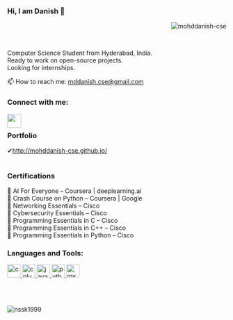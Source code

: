 ### Hi, I am Danish 👋
<p align="right"> <img src="https://komarev.com/ghpvc/?username=mohddanish-cse" alt="mohddanish-cse" /> </p><br/>

Computer Science Student from Hyderabad, India.<br/>
Ready to work on open-source projects.<br/>
Looking for internships.<br/>

<!--
**mohddanish-cse/mohddanish-cse** is a ✨ _special_ ✨ repository because its `README.md` (this file) appears on your GitHub profile.
Here are some ideas to get you started:

- 🔭 I’m currently working on ...
- 🌱 I’m currently learning ...
- 👯 I’m looking to collaborate on ...
- 🤔 I’m looking for help with ...
- 💬 Ask me about ...
- 📫 How to reach me: ...
- 😄 Pronouns: ...
- ⚡ Fun fact: ...
-->
📫 How to reach me: mddanish.cse@gmail.com


### Connect with me:
[<img align="left"  width="32px" src="https://cdn.jsdelivr.net/npm/simple-icons@v3/icons/linkedin.svg" />][linkedin]
<br>


### Portfolio<br>
✔http://mohddanish-cse.github.io/<br>
<br>
### Certifications
🌱 AI For Everyone – Coursera | deeplearning.ai <br>
🌱 Crash Course on Python – Coursera | Google <br>
🌱 Networking Essentials – Cisco <br>
🌱 Cybersecurity Essentials – Cisco <br>
🌱 Programming Essentials in C – Cisco <br>
🌱 Programming Essentials in C++ – Cisco <br>
🌱 Programming Essentials in Python – Cisco <br>

### Languages and Tools:
<a href="https://www.cprogramming.com/" target="_blank"> <img src="https://devicons.github.io/devicon/devicon.git/icons/c/c-original.svg" alt="c" width="30" height="30"/> </a> <a href="https://www.w3schools.com/cpp/" target="_blank"> <img src="https://devicons.github.io/devicon/devicon.git/icons/cplusplus/cplusplus-original.svg" alt="cplusplus" width="30" height="30"/> </a>
<a href="https://www.java.com" target="_blank"> <img src="https://devicons.github.io/devicon/devicon.git/icons/java/java-original-wordmark.svg" alt="java" width="30" height="30"/> </a>
<a href="https://www.python.org" target="_blank"> <img src="https://devicons.github.io/devicon/devicon.git/icons/python/python-original.svg" alt="python" width="30" height="30"/> </a>
<a href="https://www.mysql.com/" target="_blank"> <img src="https://devicons.github.io/devicon/devicon.git/icons/mysql/mysql-original-wordmark.svg" alt="mysql" width="30" height="30"/> </a>

<br />
<br />
<p><img align="left" src="https://github-readme-stats.vercel.app/api/top-langs/?username=mohddanish-cse&layout=compact" alt="nssk1999" /></p>


[python]: https://upload.wikimedia.org/wikipedia/commons/c/c3/Python-logo-notext.svg
[vscode]: https://upload.wikimedia.org/wikipedia/commons/9/9a/Visual_Studio_Code_1.35_icon.svg
[linkedin]: https://www.linkedin.com/in/mohd-danish-cse/

